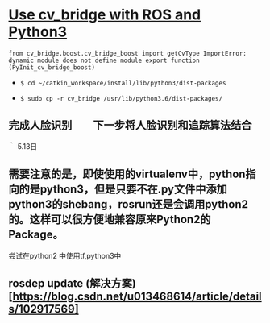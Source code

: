 # [Use cv_bridge with ROS and Python3](https://stackoverflow.com/questions/49221565/unable-to-use-cv-bridge-with-ros-kinetic-and-python3)
` from cv_bridge.boost.cv_bridge_boost import getCvType
ImportError: dynamic module does not define module export function (PyInit_cv_bridge_boost) `

* `$ cd ~/catkin_workspace/install/lib/python3/dist-packages`

* ` $ sudo cp -r cv_bridge /usr/lib/python3.6/dist-packages/
  `

## 完成人脸识别　　下一步将人脸识别和追踪算法结合　
｀ 5.13日
## 需要注意的是，即使使用的virtualenv中，python指向的是python3，但是只要不在.py文件中添加python3的shebang，rosrun还是会调用python2的。这样可以很方便地兼容原来Python2的Package。
尝试在python2 中使用tf,python3中

## rosdep update (解决方案)[https://blog.csdn.net/u013468614/article/details/102917569]